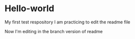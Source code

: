 # Hello-world
My first test respository
I am practicing to edit the readme file

Now I'm editing in the branch version of readme
